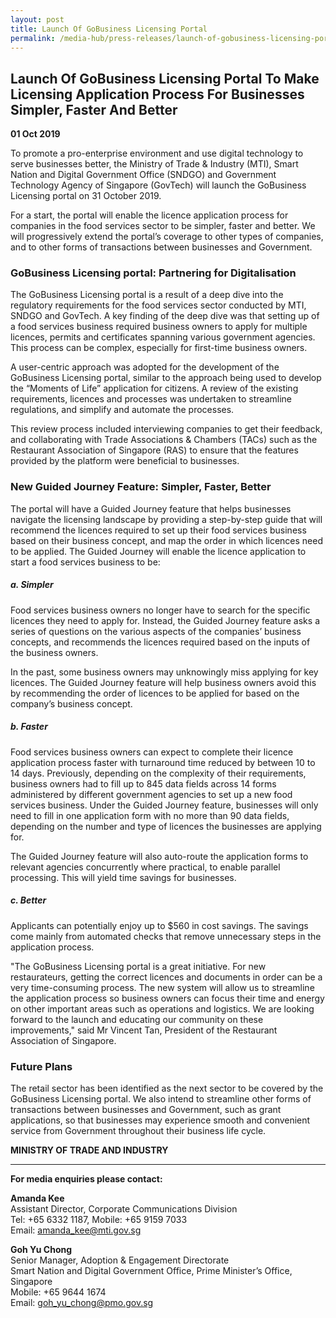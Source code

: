 ```yaml
---
layout: post
title: Launch Of GoBusiness Licensing Portal
permalink: /media-hub/press-releases/launch-of-gobusiness-licensing-portal
---
```

## Launch Of GoBusiness Licensing Portal To Make Licensing Application Process For Businesses Simpler, Faster And Better

**01 Oct 2019**

To promote a pro-enterprise environment and use digital technology to serve businesses better, the Ministry of Trade & Industry (MTI), Smart Nation and Digital Government Office (SNDGO) and Government Technology Agency of Singapore (GovTech) will launch the GoBusiness Licensing portal on 31 October 2019.

For a start, the portal will enable the licence application process for companies in the food services sector to be simpler, faster and better. We will progressively extend the portal’s coverage to other types of companies, and to other forms of transactions between businesses and Government.

### GoBusiness Licensing portal: Partnering for Digitalisation

The GoBusiness Licensing portal is a result of a deep dive into the regulatory requirements for the food services sector conducted by MTI, SNDGO and GovTech. A key finding of the deep dive was that setting up of a food services business required business owners to apply for multiple licences, permits and certificates spanning various government agencies. This process can be complex, especially for first-time business owners.

A user-centric approach was adopted for the development of the GoBusiness Licensing portal, similar to the approach being used to develop the “Moments of Life” application for citizens. A review of the existing requirements, licences and processes was undertaken to streamline regulations, and simplify and automate the processes.

This review process included interviewing companies to get their feedback, and collaborating with Trade Associations & Chambers (TACs) such as the Restaurant Association of Singapore (RAS) to ensure that the features provided by the platform were beneficial to businesses.

### New Guided Journey Feature: Simpler, Faster, Better

The portal will have a Guided Journey feature that helps businesses navigate the licensing landscape by providing a step-by-step guide that will recommend the licences required to set up their food services business based on their business concept, and map the order in which licences need to be applied. The Guided Journey will enable the licence application to start a food services business to be:
   
  ##### a. Simpler
  Food services business owners no longer have to search for the specific licences they need to apply for. Instead, the Guided Journey feature asks a series of questions on the various aspects of the companies’ business concepts, and recommends the licences required based on the inputs of the business owners.
    
  In the past, some business owners may unknowingly miss applying for key licences. The Guided Journey feature will help business owners avoid this by recommending the order of licences to be applied for based on the company’s business concept.

  ##### b. Faster
  Food services business owners can expect to complete their licence application process faster with turnaround time reduced by between 10 to 14 days. Previously, depending on the complexity of their requirements, business owners had to fill up to 845 data fields across 14 forms administered by different government agencies to set up a new food services business. Under the Guided Journey feature, businesses will only need to fill in one application form with no more than 90 data fields, depending on the number and type of licences the businesses are applying for.
  
  The Guided Journey feature will also auto-route the application forms to relevant agencies concurrently where practical, to enable parallel processing. This will yield time savings for businesses.

 ##### c. Better
  Applicants can potentially enjoy up to $560 in cost savings. The savings come mainly from automated checks that remove unnecessary steps in the application process.

"The GoBusiness Licensing portal is a great initiative. For new restaurateurs, getting the correct licences and documents in order can be a very time-consuming process. The new system will allow us to streamline the application process so business owners can focus their time and energy on other important areas such as operations and logistics. We are looking forward to the launch and educating our community on these improvements," said Mr Vincent Tan, President of the Restaurant Association of Singapore.

### Future Plans

The retail sector has been identified as the next sector to be covered by the GoBusiness Licensing portal. We also intend to streamline other forms of transactions between businesses and Government, such as grant applications, so that businesses may experience smooth and convenient service from Government throughout their business life cycle.


**MINISTRY OF TRADE AND INDUSTRY**<br>


---

**For media enquiries please contact:**

**Amanda Kee**<br>
Assistant Director, Corporate Communications Division<br>
Tel: +65 6332 1187, Mobile: +65 9159 7033<br>
Email:  [amanda_kee@mti.gov.sg](mailto:amanda_kee@mti.gov.sg)

**Goh Yu Chong**<br>
Senior Manager, Adoption & Engagement Directorate<br>
Smart Nation and Digital Government Office, Prime Minister’s Office, Singapore<br>
Mobile: +65 9644 1674<br>
Email: [goh_yu_chong@pmo.gov.sg](mailto:GOH_Yu_Chong@pmo.gov.sg)